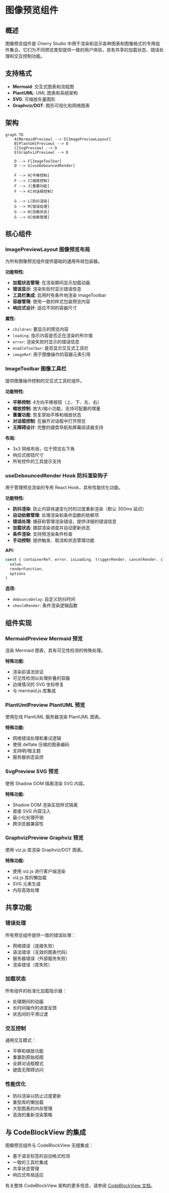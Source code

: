 # 图像预览组件

## 概述

图像预览组件是 Cherry Studio 中用于渲染和显示各种图表和图像格式的专用组件集合。它们为不同预览类型提供一致的用户体验，具有共享的加载状态、错误处理和交互控制功能。

## 支持格式

- **Mermaid**: 交互式图表和流程图
- **PlantUML**: UML 图表和系统架构
- **SVG**: 可缩放矢量图形
- **Graphviz/DOT**: 图形可视化和网络图表

## 架构

```mermaid
graph TD
    A[MermaidPreview] --> D[ImagePreviewLayout]
    B[PlantUmlPreview] --> D
    C[SvgPreview] --> D
    E[GraphvizPreview] --> D

    D --> F[ImageToolbar]
    D --> G[useDebouncedRender]

    F --> H[平移控制]
    F --> I[缩放控制]
    F --> J[重置功能]
    F --> K[对话框控制]

    G --> L[防抖渲染]
    G --> M[错误处理]
    G --> N[加载状态]
    G --> O[依赖管理]
```

## 核心组件

### ImagePreviewLayout 图像预览布局

为所有图像预览组件提供基础的通用布局包装器。

**功能特性:**

- **加载状态管理**: 在渲染期间显示加载动画
- **错误显示**: 渲染失败时显示错误信息
- **工具栏集成**: 启用时有条件地渲染 ImageToolbar
- **容器管理**: 使用一致的样式包装预览内容
- **响应式设计**: 适应不同的容器尺寸

**属性:**

- `children`: 要显示的预览内容
- `loading`: 指示内容是否正在渲染的布尔值
- `error`: 渲染失败时显示的错误信息
- `enableToolbar`: 是否显示交互式工具栏
- `imageRef`: 用于图像操作的容器元素引用

### ImageToolbar 图像工具栏

提供图像操作控制的交互式工具栏组件。

**功能特性:**

- **平移控制**: 4方向平移按钮（上、下、左、右）
- **缩放控制**: 放大/缩小功能，支持可配置的增量
- **重置功能**: 恢复原始平移和缩放状态
- **对话框控制**: 在展开对话框中打开预览
- **无障碍设计**: 完整的键盘导航和屏幕阅读器支持

**布局:**

- 3x3 网格布局，位于预览右下角
- 响应式按钮尺寸
- 所有控件的工具提示支持

### useDebouncedRender Hook 防抖渲染钩子

用于管理预览渲染的专用 React Hook，具有性能优化功能。

**功能特性:**

- **防抖渲染**: 防止内容快速变化时的过度重新渲染（默认 300ms 延迟）
- **自动依赖管理**: 处理渲染和条件函数的依赖项
- **错误处理**: 捕获和管理渲染错误，提供详细的错误信息
- **加载状态**: 跟踪渲染进度并自动更新状态
- **条件渲染**: 支持预渲染条件检查
- **手动控制**: 提供触发、取消和状态管理功能

**API:**

```typescript
const { containerRef, error, isLoading, triggerRender, cancelRender, clearError, setLoading } = useDebouncedRender(
  value,
  renderFunction,
  options
)
```

**选项:**

- `debounceDelay`: 自定义防抖时间
- `shouldRender`: 条件渲染逻辑函数

## 组件实现

### MermaidPreview Mermaid 预览

渲染 Mermaid 图表，具有可见性检测的特殊处理。

**特殊功能:**

- 渲染前语法验证
- 可见性检测以处理折叠的容器
- 边缘情况的 SVG 坐标修复
- 与 mermaid.js 库集成

### PlantUmlPreview PlantUML 预览

使用在线 PlantUML 服务器渲染 PlantUML 图表。

**特殊功能:**

- 网络错误处理和重试逻辑
- 使用 deflate 压缩的图表编码
- 支持明/暗主题
- 服务器状态监控

### SvgPreview SVG 预览

使用 Shadow DOM 隔离渲染 SVG 内容。

**特殊功能:**

- Shadow DOM 渲染实现样式隔离
- 直接 SVG 内容注入
- 最小化处理开销
- 跨浏览器兼容性

### GraphvizPreview Graphviz 预览

使用 viz.js 库渲染 Graphviz/DOT 图表。

**特殊功能:**

- 使用 viz.js 进行客户端渲染
- viz.js 库的懒加载
- SVG 元素生成
- 内存高效处理

## 共享功能

### 错误处理

所有预览组件提供一致的错误处理：

- 网络错误（连接失败）
- 语法错误（无效的图表代码）
- 服务器错误（外部服务失败）
- 渲染错误（库失败）

### 加载状态

所有组件的标准化加载指示器：

- 处理期间的动画
- 长时间操作的进度反馈
- 状态间的平滑过渡

### 交互控制

通用交互模式：

- 平移和缩放功能
- 重置到原始视图
- 全屏对话框模式
- 键盘无障碍访问

### 性能优化

- 防抖渲染以防止过度更新
- 重型库的懒加载
- 大型图表的内存管理
- 高效的重新渲染策略

## 与 CodeBlockView 的集成

图像预览组件与 CodeBlockView 无缝集成：

- 基于语言标签的自动格式检测
- 一致的工具栏集成
- 共享状态管理
- 响应式布局适应

有关整体 CodeBlockView 架构的更多信息，请参阅 [CodeBlockView 文档](./CodeBlockView-zh.md)。
